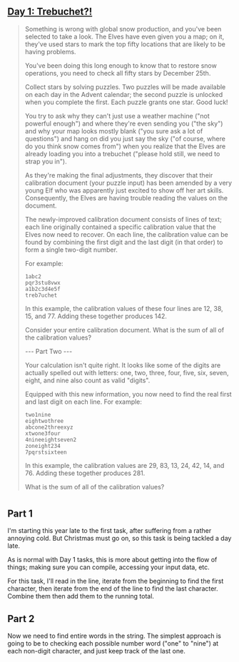 ## [Day 1: Trebuchet?!](https://adventofcode.com/2023/day/1) ##

> Something is wrong with global snow production, and you've been selected to take a look. The Elves have even given you a map; on it, they've used stars to mark the top fifty locations that are likely to be having problems.
> 
> You've been doing this long enough to know that to restore snow operations, you need to check all fifty stars by December 25th.
> 
> Collect stars by solving puzzles. Two puzzles will be made available on each day in the Advent calendar; the second puzzle is unlocked when you complete the first. Each puzzle grants one star. Good luck!
> 
> You try to ask why they can't just use a weather machine ("not powerful enough") and where they're even sending you ("the sky") and why your map looks mostly blank ("you sure ask a lot of questions") and hang on did you just say the sky ("of course, where do you think snow comes from") when you realize that the Elves are already loading you into a trebuchet ("please hold still, we need to strap you in").
> 
> As they're making the final adjustments, they discover that their calibration document (your puzzle input) has been amended by a very young Elf who was apparently just excited to show off her art skills. Consequently, the Elves are having trouble reading the values on the document.
> 
> The newly-improved calibration document consists of lines of text; each line originally contained a specific calibration value that the Elves now need to recover. On each line, the calibration value can be found by combining the first digit and the last digit (in that order) to form a single two-digit number.
> 
> For example:
> ```
> 1abc2
> pqr3stu8vwx
> a1b2c3d4e5f
> treb7uchet
> ```
> In this example, the calibration values of these four lines are 12, 38, 15, and 77. Adding these together produces 142.
> 
> Consider your entire calibration document. What is the sum of all of the calibration values?
> 
> --- Part Two ---
> 
> Your calculation isn't quite right. It looks like some of the digits are actually spelled out with letters: one, two, three, four, five, six, seven, eight, and nine also count as valid "digits".
> 
> Equipped with this new information, you now need to find the real first and last digit on each line. For example:
> ```
> two1nine
> eightwothree
> abcone2threexyz
> xtwone3four
> 4nineeightseven2
> zoneight234
> 7pqrstsixteen
> ```
> In this example, the calibration values are 29, 83, 13, 24, 42, 14, and 76. Adding these together produces 281.
> 
> What is the sum of all of the calibration values?

#

## Part 1 ##

I'm starting this year late to the first task, after suffering from a rather annoying cold. But Christmas must go on, so this task is being tackled a day late.

As is normal with Day 1 tasks, this is more about getting into the flow of things; making sure you can compile, accessing your input data, etc.

For this task, I'll read in the line, iterate from the beginning to find the first character, then iterate from the end of the line to find the last character. Combine them then add them to the running total.  

## Part 2 ##

Now we need to find entire words in the string. The simplest approach is going to be to checking each possible number word ("one" to "nine") at each non-digit character, and just keep track of the last one.